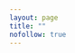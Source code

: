 ```yaml
---
layout: page
title: ""
nofollow: true
---
```


<script async type="module" src="/assets/api.js"></script>

<style>
#result.success { color: green; }
#result.fail { color: red; }
</style>

<span id="result"></span>

<script>

(async () => {

    const resultSpan = document.getElementById("result");
    
    try {
        const urlParams = new URLSearchParams(window.location.search);
        const unsubToken = urlParams.get('unsubToken');

        if (!unsubToken) throw "No unsubscribe token provided";

        const api = await import("/assets/api.js");

        await api.call('/api/mailinglist/unsubscribe', {
            body: { unsubToken },
        });

        resultSpan.className = "success";
        resultSpan.innerHTML = "You have been unsubscribed! Please go on about your day.";

    } catch (e) {
        resultSpan.className = "fail";
        resultSpan.innerHTML = e;
    }

})();

</script>

